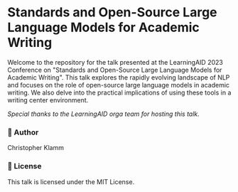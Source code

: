 # Standards and Open-Source Large Language Models for Academic Writing

Welcome to the repository for the talk presented at the LearningAID 2023 Conference on "Standards and Open-Source Large Language Models for Academic Writing". This talk explores the rapidly evolving landscape of NLP and focuses on the role of open-source large language models in academic writing. We also delve into the practical implications of using these tools in a writing center environment.

_Special thanks to the LearningAID orga team for hosting this talk._

### 👤 Author
Christopher Klamm

### 📝 License
This talk is licensed under the MIT License.
